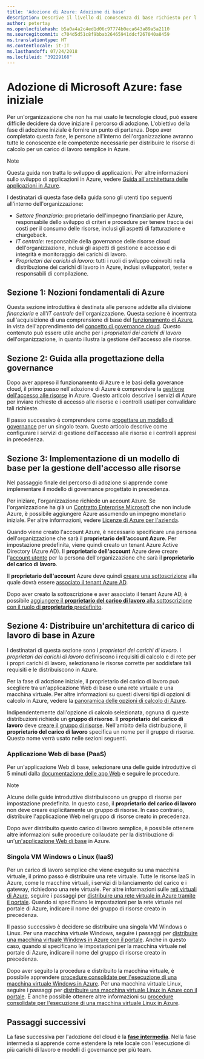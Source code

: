 ```yaml
---
title: 'Adozione di Azure: Adozione di base'
description: Descrive il livello di conoscenza di base richiesto per l'adozione di Azure da parte di un'organizzazione
author: petertay
ms.openlocfilehash: b5a0a4a2c4ed1d06c97774b0eca643a89a5a2110
ms.sourcegitcommit: c704d5d51c8f9bbab26465941ddcf267040a8459
ms.translationtype: HT
ms.contentlocale: it-IT
ms.lasthandoff: 07/24/2018
ms.locfileid: "39229168"
---
```

# <a name="adopting-microsoft-azure-foundational"></a>Adozione di Microsoft Azure: fase iniziale

Per un'organizzazione che non ha mai usato le tecnologie cloud, può essere difficile decidere da dove iniziare il percorso di adozione. L'obiettivo della fase di adozione iniziale è fornire un punto di partenza. Dopo aver completato questa fase, le persone all'interno dell'organizzazione avranno tutte le conoscenze e le competenze necessarie per distribuire le risorse di calcolo per un carico di lavoro semplice in Azure. 

> [!NOTE]
> Questa guida non tratta lo sviluppo di applicazioni. Per altre informazioni sullo sviluppo di applicazioni in Azure, vedere [Guida all'architettura delle applicazioni in Azure](/azure/architecture/guide/).

I destinatari di questa fase della guida sono gli utenti tipo seguenti all'interno dell'organizzazione:

- *Settore finanziario*: proprietario dell'impegno finanziario per Azure, responsabile dello sviluppo di criteri e procedure per tenere traccia dei costi per il consumo delle risorse, inclusi gli aspetti di fatturazione e chargeback.
- *IT centrale*: responsabile della governance delle risorse cloud dell'organizzazione, inclusi gli aspetti di gestione e accesso e di integrità e monitoraggio dei carichi di lavoro.
- *Proprietari dei carichi di lavoro*: tutti i ruoli di sviluppo coinvolti nella distribuzione dei carichi di lavoro in Azure, inclusi sviluppatori, tester e responsabili di compilazione.

## <a name="section-1-azure-basics"></a>Sezione 1: Nozioni fondamentali di Azure

Questa sezione introduttiva è destinata alle persone addette alla divisione *finanziaria* e all'*IT centrale* dell'organizzazione. Questa sezione è incentrata sull'acquisizione di una comprensione di base del [funzionamento di Azure](azure-explainer.md), in vista dell'apprendimento del [concetto di governance cloud](governance-explainer.md). Questo contenuto può essere utile anche per i *proprietari dei carichi di lavoro* dell'organizzazione, in quanto illustra la gestione dell'accesso alle risorse.

## <a name="section-2-governance-design-guide"></a>Sezione 2: Guida alla progettazione della governance

Dopo aver appreso il funzionamento di Azure e le basi della goverance cloud, il primo passo nell'adozione di Azure è comprendere la [gestione dell'accesso alle risorse](azure-resource-access.md) in Azure. Questo articolo descrive i servizi di Azure per inviare richieste di accesso alle risorse e i controlli usati per convalidare tali richieste.

Il passo successivo è comprendere come [progettare un modello di governance](governance-how-to.md) per un singolo team. Questo articolo descrive come configurare i servizi di gestione dell'accesso alle risorse e i controlli appresi in precedenza.

## <a name="section-3-implementing-a-basic-resource-access-management-model"></a>Sezione 3: Implementazione di un modello di base per la gestione dell'accesso alle risorse

Nel passaggio finale del percorso di adozione si apprende come implementare il modello di governance progettato in precedenza. 

Per iniziare, l'organizzazione richiede un account Azure. Se l'organizzazione ha già un [Contratto Enterprise Microsoft](https://www.microsoft.com/licensing/licensing-programs/enterprise.aspx) che non include Azure, è possibile aggiungere Azure assumendo un impegno monetario iniziale. Per altre informazioni, vedere [Licenze di Azure per l'azienda](https://azure.microsoft.com/pricing/enterprise-agreement/). 

Quando viene creato l'account Azure, è necessario specificare una persona dell'organizzazione che sarà il **proprietario dell'account Azure**. Per impostazione predefinita, viene quindi creato un tenant Azure Active Directory (Azure AD). Il **proprietario dell'account** Azure deve creare l'[account utente](/azure/active-directory/add-users-azure-active-directory) per la persona dell'organizzazione che sarà il **proprietario del carico di lavoro**. 

Il **proprietario dell'account** Azure deve quindi [creare una sottoscrizione](https://docs.microsoft.com/partner-center/create-a-new-subscription) alla quale dovrà essere [associato il tenant Azure AD](/azure/active-directory/fundamentals/active-directory-how-subscriptions-associated-directory).

Dopo aver creato la sottoscrizione e aver associato il tenant Azure AD, è possibile [aggiungere il **proprietario del carico di lavoro** alla sottoscrizione con il ruolo di **proprietario** predefinito](/azure/billing/billing-add-change-azure-subscription-administrator#add-an-rbac-owner-for-a-subscription-in-azure-portal).

## <a name="section-4-deploy-a-basic-workload-architecture-to-azure"></a>Sezione 4: Distribuire un'architettura di carico di lavoro di base in Azure

I destinatari di questa sezione sono i *proprietari dei carichi di lavoro*. I *proprietari dei carichi di lavoro* definiscono i requisiti di calcolo e di rete per i propri carichi di lavoro, selezionano le risorse corrette per soddisfare tali requisiti e le distribuiscono in Azure. 

Per la fase di adozione iniziale, il proprietario del carico di lavoro può scegliere tra un'applicazione Web di base o una rete virtuale e una macchina virtuale. Per altre informazioni su questi diversi tipi di opzioni di calcolo in Azure, vedere la [panoramica delle opzioni di calcolo di Azure](/azure/architecture/guide/technology-choices/compute-overview?toc=/azure/architecture/cloud-adoption-guide/toc.json).

Indipendentemente dall'opzione di calcolo selezionata, ognuna di queste distribuzioni richiede un **gruppo di risorse**. Il **proprietario del carico di lavoro** deve [creare il gruppo di risorse](/azure/azure-resource-manager/vs-azure-tools-resource-groups-deployment-projects-create-deploy). Nell'ambito della distribuzione, il **proprietario del carico di lavoro** specifica un nome per il gruppo di risorse. Questo nome verrà usato nelle sezioni seguenti.

### <a name="basic-web-application-paas"></a>Applicazione Web di base (PaaS)

Per un'applicazione Web di base, selezionare una delle guide introduttive di 5 minuti dalla [documentazione delle app Web](/azure/app-service?toc=/azure/architecture/cloud-adoption-guide/toc.json) e seguire le procedure. 

> [!NOTE]
> Alcune delle guide introduttive distribuiscono un gruppo di risorse per impostazione predefinita. In questo caso, il **proprietario del carico di lavoro** non deve creare esplicitamente un gruppo di risorse. In caso contrario, distribuire l'applicazione Web nel gruppo di risorse creato in precedenza.

Dopo aver distribuito questo carico di lavoro semplice, è possibile ottenere altre informazioni sulle procedure collaudate per la distribuzione di un'[un'applicazione Web di base](/azure/architecture/reference-architectures/app-service-web-app/basic-web-app?toc=/azure/architecture/cloud-adoption-guide/toc.json) in Azure.

### <a name="single-windows-or-linux-vm-iaas"></a>Singola VM Windows o Linux (IaaS)

Per un carico di lavoro semplice che viene eseguito su una macchina virtuale, il primo passo è distribuire una rete virtuale. Tutte le risorse IaaS in Azure, come le macchine virtuali, i servizi di bilanciamento del carico e i gateway, richiedono una rete virtuale. Per altre informazioni sulle [reti virtuali di Azure](/azure/virtual-network/virtual-networks-overview?toc=/azure/architecture/cloud-adoption-guide/toc.json), seguire i passaggi per [distribuire una rete virtuale in Azure tramite il portale](/azure/virtual-network/quick-create-portal?toc=/azure/architecture/cloud-adoption-guide/toc.json). Quando si specificano le impostazioni per la rete virtuale nel portale di Azure, indicare il nome del gruppo di risorse creato in precedenza.

Il passo successivo è decidere se distribuire una singola VM Windows o Linux. Per una macchina virtuale Windows, seguire i passaggi per [distribuire una macchina virtuale Windows in Azure con il portale](/azure/virtual-machines/windows/quick-create-portal?toc=/azure/architecture/cloud-adoption-guide/toc.json). Anche in questo caso, quando si specificano le impostazioni per la macchina virtuale nel portale di Azure, indicare il nome del gruppo di risorse creato in precedenza.

Dopo aver seguito la procedura e distribuito la macchina virtuale, è possibile apprendere [procedure consolidate per l'esecuzione di una macchina virtuale Windows in Azure](/azure/architecture/reference-architectures/virtual-machines-windows/single-vm?toc=/azure/architecture/cloud-adoption-guide/toc.json). Per una macchina virtuale Linux, seguire i passaggi per [distribuire una macchina virtuale Linux in Azure con il portale](/azure/virtual-machines/linux/quick-create-portal?toc=/azure/architecture/cloud-adoption-guide/toc.json). È anche possibile ottenere altre informazioni su [procedure consolidate per l'esecuzione di una macchina virtuale Linux in Azure](/azure/architecture/reference-architectures/virtual-machines-linux/single-vm?toc=/azure/architecture/cloud-adoption-guide/toc.json).

## <a name="next-steps"></a>Passaggi successivi

La fase successiva per l'adozione del cloud è la [**fase intermedia**](../intermediate-stage/overview.md). Nella fase intermedia si apprende come estendere la rete locale con l'esecuzione di più carichi di lavoro e modelli di governance per più team.